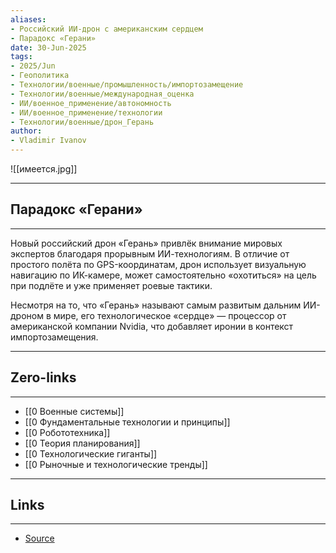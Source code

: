 ```yaml
---
aliases: 
- Российский ИИ-дрон с американским сердцем
- Парадокс «Герани»
date: 30-Jun-2025
tags:
- 2025/Jun
- Геополитика
- Технологии/военные/промышленность/импортозамещение
- Технологии/военные/международная_оценка
- ИИ/военное_применение/автономность
- ИИ/военное_применение/технологии
- Технологии/военные/дрон_Герань
author:
- Vladimir Ivanov
---
```

![[имеется.jpg]]

-----
##  Парадокс «Герани»
-----
Новый российский дрон «Герань» привлёк внимание мировых экспертов благодаря прорывным ИИ-технологиям. В отличие от простого полёта по GPS-координатам, дрон использует визуальную навигацию по ИК-камере, может самостоятельно «охотиться» на цель при подлёте и уже применяет роевые тактики.

Несмотря на то, что «Герань» называют самым развитым дальним ИИ-дроном в мире, его технологическое «сердце» — процессор от американской компании Nvidia, что добавляет иронии в контекст импортозамещения.

---
## Zero-links
---
- [[0 Военные системы]]
- [[0 Фундаментальные технологии и принципы]]
- [[0 Робототехника]]
- [[0 Теория планирования]]
- [[0 Технологические гиганты]]
- [[0 Рыночные и технологические тренды]]

---
## Links
---
- [Source](https://t.me/turboproject/1799)